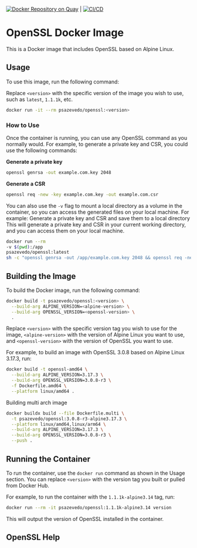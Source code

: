 [![Docker Repository on Quay](https://quay.io/repository/psazevedo/openssl/status "Docker Repository on Quay")](https://quay.io/repository/psazevedo/openssl) | [![CI/CD](https://github.com/pedrolsazevedo/openssl/actions/workflows/bump_version.yaml/badge.svg?branch=main)](https://github.com/pedrolsazevedo/openssl/actions/workflows/bump_version.yaml)

# OpenSSL Docker Image
This is a Docker image that includes OpenSSL based on Alpine Linux.

## Usage

To use this image, run the following command:

Replace `<version>` with the specific version of the image you wish to use, such as `latest`, `1.1.1k`, etc.

```bash
docker run -it --rm psazevedo/openssl:<version>
```

### How to Use

Once the container is running, you can use any OpenSSL command as you normally would. For example, to generate a private key and CSR, you could use the following commands:

**Generate a private key**
```bash
openssl genrsa -out example.com.key 2048
```
**Generate a CSR**
```bash
openssl req -new -key example.com.key -out example.com.csr
```

You can also use the `-v` flag to mount a local directory as a volume in the container, so you can access the generated files on your local machine. For example:
Generate a private key and CSR and save them to a local directory
This will generate a private key and CSR in your current working directory, and you can access them on your local machine.

```bash
docker run --rm
-v $(pwd):/app
psazevedo/openssl:latest
sh -c "openssl genrsa -out /app/example.com.key 2048 && openssl req -new -key /app/example.com.key -out /app/example.com.csr"
```

## Building the Image

To build the Docker image, run the following command:
```bash
docker build -t psazevedo/openssl:<version> \
  --build-arg ALPINE_VERSION=<alpine-version> \
  --build-arg OPENSSL_VERSION=<openssl-version> \
  .
```

Replace `<version>` with the specific version tag you wish to use for the image, `<alpine-version>` with the version of Alpine Linux you want to use, and `<openssl-version>` with the version of OpenSSL you want to use.

For example, to build an image with OpenSSL 3.0.8 based on Alpine Linux 3.17.3, run:

```bash
docker build -t openssl-amd64 \
  --build-arg ALPINE_VERSION=3.17.3 \
  --build-arg OPENSSL_VERSION=3.0.8-r3 \
  -f Dockerfile.amd64 \
  --platform linux/amd64 .
```

Building multi arch image

```bash
docker buildx build --file Dockerfile.multi \
  -t psazevedo/openssl:3.0.8-r3-alpine3.17.3 \
  --platform linux/amd64,linux/arm64 \
  --build-arg ALPINE_VERSION=3.17.3 \
  --build-arg OPENSSL_VERSION=3.0.8-r3 \
  --push .
```

## Running the Container

To run the container, use the `docker run` command as shown in the Usage section. You can replace `<version>` with the version tag you built or pulled from Docker Hub.

For example, to run the container with the `1.1.1k-alpine3.14` tag, run:
```bash
docker run --rm -it psazevedo/openssl:1.1.1k-alpine3.14 version
```

This will output the version of OpenSSL installed in the container.

## OpenSSL Help